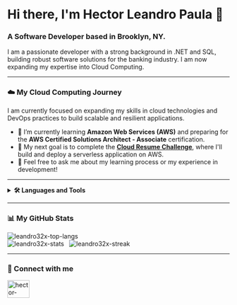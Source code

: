 <div style="font-size: 14px; font-family: -apple-system, BlinkMacSystemFont, 'Segoe UI', Helvetica, Arial, sans-serif, 'Apple Color Emoji', 'Segoe UI Emoji';">

<h1>Hi there, I'm Hector Leandro Paula 👋</h1>
<h3>A Software Developer based in Brooklyn, NY.</h3>
<p>I am a passionate developer with a strong background in .NET and SQL, building robust software solutions for the banking industry. I am now expanding my expertise into Cloud Computing.</p>

---

### ☁️ My Cloud Computing Journey

I am currently focused on expanding my skills in cloud technologies and DevOps practices to build scalable and resilient applications.

- 🌱 I’m currently learning **Amazon Web Services (AWS)** and preparing for the **AWS Certified Solutions Architect - Associate** certification.
- 🔭 My next goal is to complete the **[Cloud Resume Challenge](https://cloudresumechallenge.dev/)**, where I'll build and deploy a serverless application on AWS.
- 💬 Feel free to ask me about my learning process or my experience in development!

---

<details>
<summary><b>🛠️ Languages and Tools</b></summary>
<br>
Here are the technologies I've worked with, drawn from my professional experience:

**Backend**
* C#
* ASP.NET Core / .NET Core
* Node.js
* REST APIs
* ETL Processing
* VB.NET
* RPGLE 

**Frontend & Desktop**
* JavaScript
* HTML & CSS
* ASP.NET MVC Core
* Windows Forms (WinForms)

**Databases**
* SQL
* Microsoft SQL Server
* IBM DB2 for i

**Tools & Methodologies**
* Git
* Visual Studio
* SQL Server Management Studio (SSMS)
* IBM i Console & tools
* SSRS
* SSIS
</details>

---

### 📊 My GitHub Stats

<img src="https://github-readme-stats.vercel.app/api/top-langs?username=leandro32x&show_icons=true&locale=en&layout=compact&theme=dracula" alt="leandro32x-top-langs" />
<br>
<img src="https://github-readme-stats.vercel.app/api?username=leandro32x&show_icons=true&locale=en&theme=dracula" alt="leandro32x-stats" />&nbsp;&nbsp;
<img src="https://github-readme-streak-stats.herokuapp.com/?user=leandro32x&theme=dracula" alt="leandro32x-streak" />

---

### 🔗 Connect with me

<a href="https://linkedin.com/in/hector-paula" target="_blank">
<img src="https://raw.githubusercontent.com/rahuldkjain/github-profile-readme-generator/master/src/images/icons/Social/linked-in-alt.svg" alt="hector-paula" height="40" width="50" />
</a>
</div>
